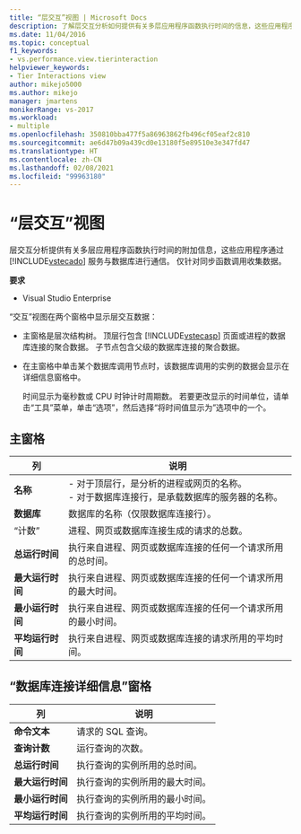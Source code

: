 ```yaml
---
title: “层交互”视图 | Microsoft Docs
description: 了解层交互分析如何提供有关多层应用程序函数执行时间的信息，这些应用程序与数据库进行通信。
ms.date: 11/04/2016
ms.topic: conceptual
f1_keywords:
- vs.performance.view.tierinteraction
helpviewer_keywords:
- Tier Interactions view
author: mikejo5000
ms.author: mikejo
manager: jmartens
monikerRange: vs-2017
ms.workload:
- multiple
ms.openlocfilehash: 350810bba477f5a86963862fb496cf05eaf2c810
ms.sourcegitcommit: ae6d47b09a439cd0e13180f5e89510e3e347fd47
ms.translationtype: HT
ms.contentlocale: zh-CN
ms.lasthandoff: 02/08/2021
ms.locfileid: "99963180"
---
```

# <a name="tier-interactions-view"></a>“层交互”视图

层交互分析提供有关多层应用程序函数执行时间的附加信息，这些应用程序通过 [!INCLUDE[vstecado](../data-tools/includes/vstecado_md.md)] 服务与数据库进行通信。 仅针对同步函数调用收集数据。

**要求**

- Visual Studio Enterprise

“交互”视图在两个窗格中显示层交互数据：

- 主窗格是层次结构树。 顶层行包含 [!INCLUDE[vstecasp](../code-quality/includes/vstecasp_md.md)] 页面或进程的数据库连接的聚合数据。 子节点包含父级的数据库连接的聚合数据。

- 在主窗格中单击某个数据库调用节点时，该数据库调用的实例的数据会显示在详细信息窗格中。

  时间显示为毫秒数或 CPU 时钟计时周期数。 若要更改显示的时间单位，请单击“工具”菜单，单击“选项”，然后选择“将时间值显示为”选项中的一个。

## <a name="master-pane"></a>主窗格

|列|说明|
|------------|-----------------|
|**名称**|- 对于顶层行，是分析的进程或网页的名称。<br />- 对于数据库连接行，是承载数据库的服务器的名称。|
|**数据库**|数据库的名称（仅限数据库连接行）。|
|“计数”|进程、网页或数据库连接生成的请求的总数。|
|**总运行时间**|执行来自进程、网页或数据库连接的任何一个请求所用的总时间。|
|**最大运行时间**|执行来自进程、网页或数据库连接的任何一个请求所用的最大时间。|
|**最小运行时间**|执行来自进程、网页或数据库连接的任何一个请求所用的最小时间。|
|**平均运行时间**|执行来自进程、网页或数据库连接的请求所用的平均时间。|

## <a name="database-connection-details-pane"></a>“数据库连接详细信息”窗格

|列|说明|
|------------|-----------------|
|**命令文本**|请求的 SQL 查询。|
|**查询计数**|运行查询的次数。|
|**总运行时间**|执行查询的实例所用的总时间。|
|**最大运行时间**|执行查询的实例所用的最大时间。|
|**最小运行时间**|执行查询的实例所用的最小时间。|
|**平均运行时间**|执行查询的实例所用的平均时间。|
